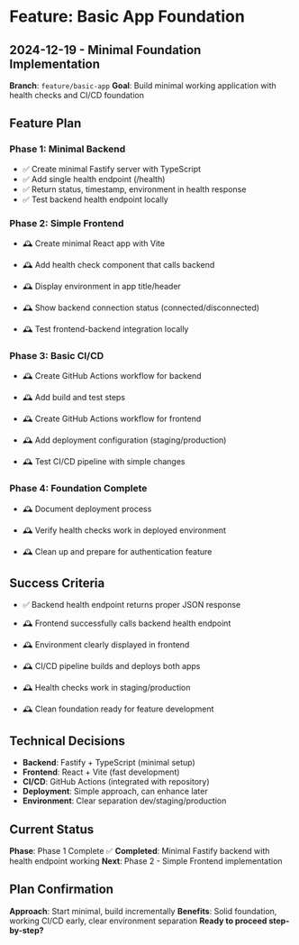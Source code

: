 # Feature: Basic App Foundation

## 2024-12-19 - Minimal Foundation Implementation

**Branch**: `feature/basic-app`
**Goal**: Build minimal working application with health checks and CI/CD foundation

## Feature Plan

### Phase 1: Minimal Backend
- ✅ Create minimal Fastify server with TypeScript
- ✅ Add single health endpoint (/health)
- ✅ Return status, timestamp, environment in health response
- ✅ Test backend health endpoint locally

### Phase 2: Simple Frontend
<!-- TODO: Create minimal React app with Vite -->
- 🕰️ Create minimal React app with Vite
<!-- TODO: Add health check component that calls backend -->
- 🕰️ Add health check component that calls backend
<!-- TODO: Display environment in app title/header -->
- 🕰️ Display environment in app title/header
<!-- TODO: Show backend connection status (connected/disconnected) -->
- 🕰️ Show backend connection status (connected/disconnected)
<!-- TODO: Test frontend-backend integration locally -->
- 🕰️ Test frontend-backend integration locally

### Phase 3: Basic CI/CD
<!-- TODO: Create GitHub Actions workflow for backend -->
- 🕰️ Create GitHub Actions workflow for backend
<!-- TODO: Add build and test steps -->
- 🕰️ Add build and test steps
<!-- TODO: Create GitHub Actions workflow for frontend -->
- 🕰️ Create GitHub Actions workflow for frontend
<!-- TODO: Add deployment configuration (staging/production) -->
- 🕰️ Add deployment configuration (staging/production)
<!-- TODO: Test CI/CD pipeline with simple changes -->
- 🕰️ Test CI/CD pipeline with simple changes

### Phase 4: Foundation Complete
<!-- TODO: Document deployment process -->
- 🕰️ Document deployment process
<!-- TODO: Verify health checks work in deployed environment -->
- 🕰️ Verify health checks work in deployed environment
<!-- TODO: Clean up and prepare for authentication feature -->
- 🕰️ Clean up and prepare for authentication feature

## Success Criteria

- ✅ Backend health endpoint returns proper JSON response
<!-- TODO: Frontend successfully calls backend health endpoint -->
- 🕰️ Frontend successfully calls backend health endpoint
<!-- TODO: Environment clearly displayed in frontend -->
- 🕰️ Environment clearly displayed in frontend
<!-- TODO: CI/CD pipeline builds and deploys both apps -->
- 🕰️ CI/CD pipeline builds and deploys both apps
<!-- TODO: Health checks work in staging/production -->
- 🕰️ Health checks work in staging/production
<!-- TODO: Clean foundation ready for feature development -->
- 🕰️ Clean foundation ready for feature development

## Technical Decisions

- **Backend**: Fastify + TypeScript (minimal setup)
- **Frontend**: React + Vite (fast development)
- **CI/CD**: GitHub Actions (integrated with repository)
- **Deployment**: Simple approach, can enhance later
- **Environment**: Clear separation dev/staging/production

## Current Status

**Phase**: Phase 1 Complete ✅
**Completed**: Minimal Fastify backend with health endpoint working
**Next**: Phase 2 - Simple Frontend implementation

## Plan Confirmation

**Approach**: Start minimal, build incrementally
**Benefits**: Solid foundation, working CI/CD early, clear environment separation
**Ready to proceed step-by-step?**
